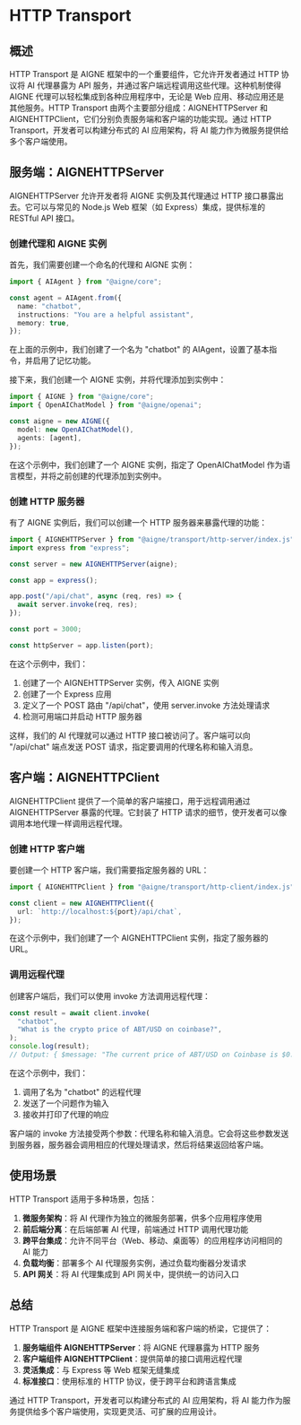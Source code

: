 # HTTP Transport

## 概述

HTTP Transport 是 AIGNE 框架中的一个重要组件，它允许开发者通过 HTTP 协议将 AI 代理暴露为 API 服务，并通过客户端远程调用这些代理。这种机制使得 AIGNE 代理可以轻松集成到各种应用程序中，无论是 Web 应用、移动应用还是其他服务。HTTP Transport 由两个主要部分组成：AIGNEHTTPServer 和 AIGNEHTTPClient，它们分别负责服务端和客户端的功能实现。通过 HTTP Transport，开发者可以构建分布式的 AI 应用架构，将 AI 能力作为微服务提供给多个客户端使用。

## 服务端：AIGNEHTTPServer

AIGNEHTTPServer 允许开发者将 AIGNE 实例及其代理通过 HTTP 接口暴露出去。它可以与常见的 Node.js Web 框架（如 Express）集成，提供标准的 RESTful API 接口。

### 创建代理和 AIGNE 实例

首先，我们需要创建一个命名的代理和 AIGNE 实例：

```ts file="../../docs-examples/test/concepts/http-transport.test.ts" region="example-http-transport-create-named-agent"
import { AIAgent } from "@aigne/core";

const agent = AIAgent.from({
  name: "chatbot",
  instructions: "You are a helpful assistant",
  memory: true,
});
```

在上面的示例中，我们创建了一个名为 "chatbot" 的 AIAgent，设置了基本指令，并启用了记忆功能。

接下来，我们创建一个 AIGNE 实例，并将代理添加到实例中：

```ts file="../../docs-examples/test/concepts/http-transport.test.ts" region="example-http-transport-create-aigne"
import { AIGNE } from "@aigne/core";
import { OpenAIChatModel } from "@aigne/openai";

const aigne = new AIGNE({
  model: new OpenAIChatModel(),
  agents: [agent],
});
```

在这个示例中，我们创建了一个 AIGNE 实例，指定了 OpenAIChatModel 作为语言模型，并将之前创建的代理添加到实例中。

### 创建 HTTP 服务器

有了 AIGNE 实例后，我们可以创建一个 HTTP 服务器来暴露代理的功能：

```ts file="../../docs-examples/test/concepts/http-transport.test.ts" region="example-http-transport-create-http-server"
import { AIGNEHTTPServer } from "@aigne/transport/http-server/index.js";
import express from "express";

const server = new AIGNEHTTPServer(aigne);

const app = express();

app.post("/api/chat", async (req, res) => {
  await server.invoke(req, res);
});

const port = 3000;

const httpServer = app.listen(port);
```

在这个示例中，我们：

1. 创建了一个 AIGNEHTTPServer 实例，传入 AIGNE 实例
2. 创建了一个 Express 应用
3. 定义了一个 POST 路由 "/api/chat"，使用 server.invoke 方法处理请求
4. 检测可用端口并启动 HTTP 服务器

这样，我们的 AI 代理就可以通过 HTTP 接口被访问了。客户端可以向 "/api/chat" 端点发送 POST 请求，指定要调用的代理名称和输入消息。

## 客户端：AIGNEHTTPClient

AIGNEHTTPClient 提供了一个简单的客户端接口，用于远程调用通过 AIGNEHTTPServer 暴露的代理。它封装了 HTTP 请求的细节，使开发者可以像调用本地代理一样调用远程代理。

### 创建 HTTP 客户端

要创建一个 HTTP 客户端，我们需要指定服务器的 URL：

```ts file="../../docs-examples/test/concepts/http-transport.test.ts" region="example-http-client-create-client"
import { AIGNEHTTPClient } from "@aigne/transport/http-client/index.js";

const client = new AIGNEHTTPClient({
  url: `http://localhost:${port}/api/chat`,
});
```

在这个示例中，我们创建了一个 AIGNEHTTPClient 实例，指定了服务器的 URL。

### 调用远程代理

创建客户端后，我们可以使用 invoke 方法调用远程代理：

```ts file="../../docs-examples/test/concepts/http-transport.test.ts" region="example-http-client-invoke-agent"
const result = await client.invoke(
  "chatbot",
  "What is the crypto price of ABT/USD on coinbase?",
);
console.log(result);
// Output: { $message: "The current price of ABT/USD on Coinbase is $0.9684." }
```

在这个示例中，我们：

1. 调用了名为 "chatbot" 的远程代理
2. 发送了一个问题作为输入
3. 接收并打印了代理的响应

客户端的 invoke 方法接受两个参数：代理名称和输入消息。它会将这些参数发送到服务器，服务器会调用相应的代理处理请求，然后将结果返回给客户端。

## 使用场景

HTTP Transport 适用于多种场景，包括：

1. **微服务架构**：将 AI 代理作为独立的微服务部署，供多个应用程序使用
2. **前后端分离**：在后端部署 AI 代理，前端通过 HTTP 调用代理功能
3. **跨平台集成**：允许不同平台（Web、移动、桌面等）的应用程序访问相同的 AI 能力
4. **负载均衡**：部署多个 AI 代理服务实例，通过负载均衡器分发请求
5. **API 网关**：将 AI 代理集成到 API 网关中，提供统一的访问入口

## 总结

HTTP Transport 是 AIGNE 框架中连接服务端和客户端的桥梁，它提供了：

1. **服务端组件 AIGNEHTTPServer**：将 AIGNE 代理暴露为 HTTP 服务
2. **客户端组件 AIGNEHTTPClient**：提供简单的接口调用远程代理
3. **灵活集成**：与 Express 等 Web 框架无缝集成
4. **标准接口**：使用标准的 HTTP 协议，便于跨平台和跨语言集成

通过 HTTP Transport，开发者可以构建分布式的 AI 应用架构，将 AI 能力作为服务提供给多个客户端使用，实现更灵活、可扩展的应用设计。
